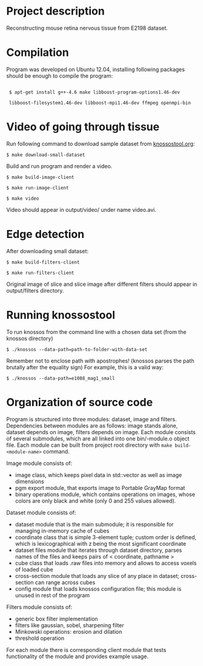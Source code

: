 Project description
==

Reconstructing mouse retina nervous tissue from E2198 dataset.

Compilation
==

Program was developed on Ubuntu 12.04, installing following packages should be enough to compile the program:

<code>
 $ apt-get install g++-4.6 make libboost-program-options1.46-dev
</code>

<code>
 libboost-filesystem1.46-dev libboost-mpi1.46-dev ffmpeg openmpi-bin
</code>

Video of going through tissue
==

Run following command to download sample dataset from [knossostool.org](http://www.knossostool.org/get.html):

`$ make download-small-dataset`

Build and run program and render a video.

`$ make build-image-client`

`$ make run-image-client`

`$ make video`

Video should appear in output/video/ under name video.avi.

Edge detection
==

After downloading small dataset:

`$ make build-filters-client`

`$ make run-filters-client`

Original image of slice and slice image after different filters should appear in output/filters directory.

Running knossostool
==

To run knossos from the command line with a chosen data set (from the knossos directory)

`$ ./knossos --data-path=path-to-folder-with-data-set`

Remember not to enclose path with apostrophes! (knossos parses the path brutally after the equality sign) For example, this is a valid way:

`$ ./knossos --data-path=e1088_mag1_small`

Organization of source code
==

Program is structured into three modules: dataset, image and filters. Dependencies between modules are as follows: image stands alone, dataset depends on image, filters depends on image. Each module consists of several submodules, which are all linked into one bin/<module-name>-module.o object file. Each module can be built from project root directory with `make build-<module-name>` command.

Image module consists of:

* image class, which keeps pixel data in std::vector as well as image dimensions
* pgm export module, that exports image to Portable GrayMap format
* binary operations module, which contains operations on images, whose colors are only black and white (only 0 and 255 values allowed).

Dataset module consists of:

* dataset module that is the main submodule; it is responsible for managing in-memory cache of cubes
* coordinate class that is simple 3-element tuple; custom order is defined, which is lexicographical with z being the most significant coordinate
* dataset files module that iterates through dataset directory, parses names of the files and keeps pairs of < coordinate, pathname >
* cube class that loads .raw files into memory and allows to access voxels of loaded cube
* cross-section module that loads any slice of any place in dataset; cross-section can range across cubes
* config module that loads knossos configuration file; this module is unused in rest of the program

Filters module consists of:

* generic box filter implementation
* filters like gaussian, sobel, sharpening filter
* Minkowski operations: erosion and dilation
* threshold operation

For each module there is corresponding client module that tests functionality of the module and provides example usage.